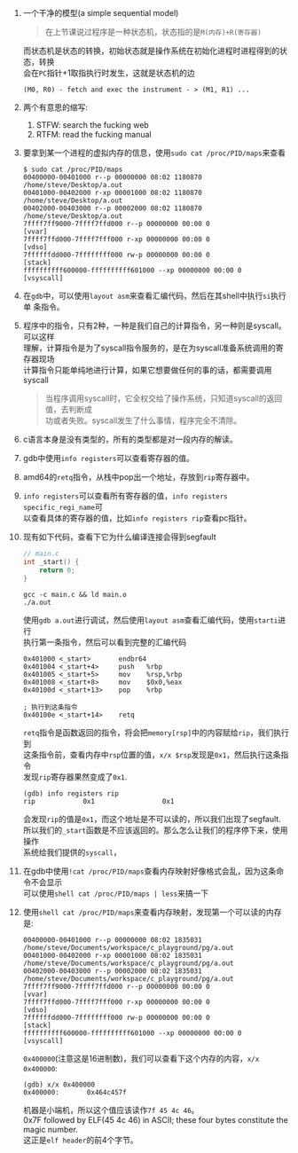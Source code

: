 1. 一个干净的模型(a simple sequential model)

   > 在上节课说过程序是一种状态机，状态指的是`M(内存)+R(寄存器)`

   而状态机是状态的转换，初始状态就是操作系统在初始化进程时进程得到的状态，转换  
   会在`PC`指针+1取指执行时发生，这就是状态机的边

   ```
   (M0, R0) - fetch and exec the instrument - > (M1, R1) ...
   ```

2. 两个有意思的缩写:
   1. STFW: search the fucking web
   2. RTFM: read the fucking manual   

3. 要拿到某一个进程的虚拟内存的信息，使用`sudo cat /proc/PID/maps`来查看

   ```shell
   $ sudo cat /proc/PID/maps
   00400000-00401000 r--p 00000000 08:02 1180870                            /home/steve/Desktop/a.out
   00401000-00402000 r-xp 00001000 08:02 1180870                            /home/steve/Desktop/a.out
   00402000-00403000 r--p 00002000 08:02 1180870                            /home/steve/Desktop/a.out
   7ffff7ff9000-7ffff7ffd000 r--p 00000000 00:00 0                          [vvar]
   7ffff7ffd000-7ffff7fff000 r-xp 00000000 00:00 0                          [vdso]
   7ffffffdd000-7ffffffff000 rw-p 00000000 00:00 0                          [stack]
   ffffffffff600000-ffffffffff601000 --xp 00000000 00:00 0                  [vsyscall]
   ```

4. 在`gdb`中，可以使用`layout asm`来查看汇编代码，然后在其shell中执行`si`执行单
   条指令。

5. 程序中的指令，只有2种，一种是我们自己的计算指令，另一种则是syscall。可以这样  
   理解，计算指令是为了syscall指令服务的，是在为syscall准备系统调用的寄存器现场  
   计算指令只能单纯地进行计算，如果它想要做任何的事的话，都需要调用syscall
  
   > 当程序调用syscall时，它全权交给了操作系统，只知道syscall的返回值，去判断成  
   功或者失败。syscall发生了什么事情，程序完全不清除。

6. c语言本身是没有类型的，所有的类型都是对一段内存的解读。

7. gdb中使用`info registers`可以查看寄存器的值。

8. amd64的`retq`指令，从栈中pop出一个地址，存放到`rip`寄存器中。

9. `info registers`可以查看所有寄存器的值，`info registers specific_regi_name`可  
   以查看具体的寄存器的值，比如`info registers rip`查看pc指针。

10. 现有如下代码，查看下它为什么编译连接会得到segfault
    ```c
    // main.c
    int _start() {
        return 0;
    } 
    ```

    ```shell
    gcc -c main.c && ld main.o
    ./a.out
    ```
   
    使用`gdb a.out`进行调试，然后使用`layout asm`查看汇编代码，使用`starti`进行  
    执行第一条指令，然后可以看到完整的汇编代码

    ```assemble
    0x401000 <_start>       endbr64  
    0x401004 <_start+4>     push   %rbp
    0x401005 <_start+5>     mov    %rsp,%rbp 
    0x401008 <_start+8>     mov    $0x0,%eax 
    0x40100d <_start+13>    pop    %rbp
    
    ; 执行到这条指令
    0x40100e <_start+14>    retq
    ```
    
    `retq`指令是函数返回的指令，将会把`memory[rsp]`中的内容赋给`rip`，我们执行到  
    这条指令前，查看内存中`rsp`位置的值，`x/x $rsp`发现是`0x1`，然后执行这条指令  
    发现`rip`寄存器果然变成了`0x1`.
    
    ```shell
    (gdb) info registers rip
    rip            0x1                 0x1
    ```
    会发现`rip`的值是`0x1`，而这个地址是不可以读的，所以我们出现了segfault.  
    所以我们的`_start`函数是不应该返回的。那么怎么让我们的程序停下来，使用操作  
    系统给我们提供的`syscall`，

11. 在gdb中使用`!cat /proc/PID/maps`查看内存映射好像格式会乱，因为这条命令不会显示  
    可以使用`shell cat /proc/PID/maps | less`来搞一下

12. 使用`shell cat /proc/PID/maps`来查看内存映射，发现第一个可以读的内存是:  

    ```shell
    00400000-00401000 r--p 00000000 08:02 1835031                            /home/steve/Documents/workspace/c_playground/pg/a.out
    00401000-00402000 r-xp 00001000 08:02 1835031                            /home/steve/Documents/workspace/c_playground/pg/a.out
    00402000-00403000 r--p 00002000 08:02 1835031                            /home/steve/Documents/workspace/c_playground/pg/a.out
    7ffff7ff9000-7ffff7ffd000 r--p 00000000 00:00 0                          [vvar]
    7ffff7ffd000-7ffff7fff000 r-xp 00000000 00:00 0                          [vdso]
    7ffffffdd000-7ffffffff000 rw-p 00000000 00:00 0                          [stack]
    ffffffffff600000-ffffffffff601000 --xp 00000000 00:00 0                  [vsyscall]
    ``` 
    
    `0x400000`(注意这是16进制数)，我们可以查看下这个内存的内容，`x/x 0x400000`:  

    ```shell
    (gdb) x/x 0x400000
    0x400000:       0x464c457f
    ```  
    
    机器是小端机，所以这个值应该读作`7f 45 4c 46`。  
    0x7F followed by ELF(45 4c 46) in ASCII; these four bytes constitute the magic number.   
    这正是`elf header`的前4个字节。

